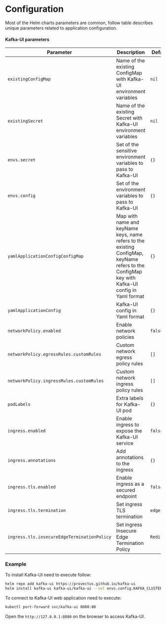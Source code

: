# Configuration

Most of the Helm charts parameters are common, follow table describes unique parameters related to application configuration.

#### Kafka-UI parameters

| Parameter                                  | Description                                                                                                                                    | Default     |
| ------------------------------------------ | ---------------------------------------------------------------------------------------------------------------------------------------------- | ----------- |
| `existingConfigMap`                        | Name of the existing ConfigMap with Kafka-UI environment variables                                                                             | `nil`       |
| `existingSecret`                           | Name of the existing Secret with Kafka-UI environment variables                                                                                | `nil`       |
| `envs.secret`                              | Set of the sensitive environment variables to pass to Kafka-UI                                                                                 | `{}`        |
| `envs.config`                              | Set of the environment variables to pass to Kafka-UI                                                                                           | `{}`        |
| `yamlApplicationConfigConfigMap`           | Map with name and keyName keys, name refers to the existing ConfigMap, keyName refers to the ConfigMap key with Kafka-UI config in Yaml format | `{}`        |
| `yamlApplicationConfig`                    | Kafka-UI config in Yaml format                                                                                                                 | `{}`        |
| `networkPolicy.enabled`                    | Enable network policies                                                                                                                        | `false`     |
| `networkPolicy.egressRules.customRules`    | Custom network egress policy rules                                                                                                             | `[]`        |
| `networkPolicy.ingressRules.customRules`   | Custom network ingress policy rules                                                                                                            | `[]`        |
| `podLabels`                                | Extra labels for Kafka-UI pod                                                                                                                  | `{}`        |
| `ingress.enabled`                          | Enable ingress to expose the Kafka-UI service                                                                                                  | `false`     |
| `ingress.annotations`                      | Add annotations to the ingress                                                                                                                 | `{}`        |
| `ingress.tls.enabled`                      | Enable ingress as a secured endpoint                                                                                                           | `false`     |
| `ingress.tls.termination`                  | Set ingress TLS termination                                                                                                                    | `edge`      |
| `ingress.tls.insecureEdgeTerminationPolicy`| Set ingress Insecure Edge Termination Policy                                                                                                   | `Redirect`  |

### Example

To install Kafka-UI need to execute follow:

```bash
helm repo add kafka-ui https://provectus.github.io/kafka-ui
helm install kafka-ui kafka-ui/kafka-ui --set envs.config.KAFKA_CLUSTERS_0_NAME=local --set envs.config.KAFKA_CLUSTERS_0_BOOTSTRAPSERVERS=kafka:9092
```

To connect to Kafka-UI web application need to execute:

```bash
kubectl port-forward svc/kafka-ui 8080:80
```

Open the `http://127.0.0.1:8080` on the browser to access Kafka-UI.
